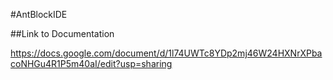 #AntBlockIDE

##Link to Documentation

https://docs.google.com/document/d/1l74UWTc8YDp2mj46W24HXNrXPbacoNHGu4R1P5m40aI/edit?usp=sharing
